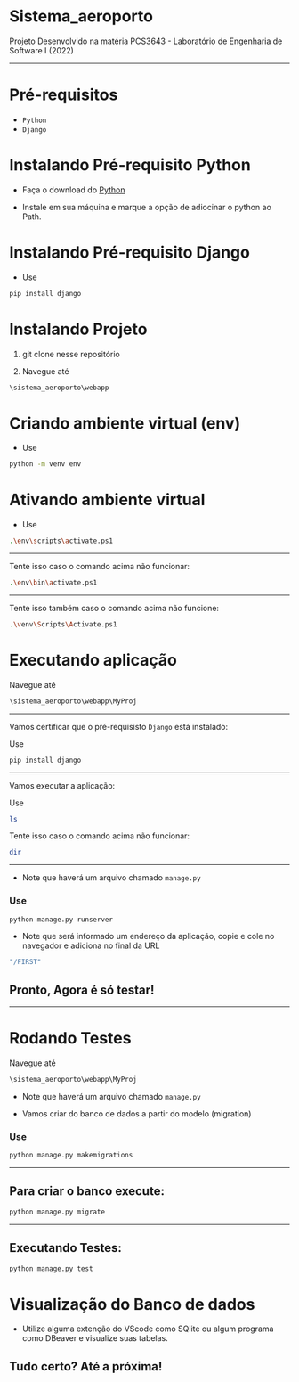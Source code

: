 # Sistema_aeroporto

Projeto Desenvolvido na matéria PCS3643 - Laboratório de Engenharia de Software I (2022)

---

# Pré-requisitos

- `Python`
- `Django`

# Instalando Pré-requisito Python

 - Faça o download do [Python](https://www.python.org/downloads/)

- Instale em sua máquina e marque a opção de adiocinar o python ao Path.

# Instalando Pré-requisito Django

- Use
 
 ```bash
pip install django
```

# Instalando Projeto

1) git clone nesse repositório

2) Navegue até

```bash
\sistema_aeroporto\webapp
```

# Criando ambiente virtual (env)

- Use

```bash
python -m venv env
```

# Ativando ambiente virtual

- Use

```bash
.\env\scripts\activate.ps1
```

---
Tente isso caso o comando acima não funcionar:

```bash
.\env\bin\activate.ps1
```

---

Tente isso também caso o comando acima não funcione:

```bash
.\venv\Scripts\Activate.ps1
```

# Executando aplicação

Navegue até

```bash
\sistema_aeroporto\webapp\MyProj
```

---


Vamos certificar que o pré-requisisto `Django` está instalado:

Use

 ```bash
pip install django
```
---


Vamos executar a aplicação:


Use

```bash
ls
```
Tente isso caso o comando acima não funcionar:

```bash
dir
```

---

- Note que haverá um arquivo chamado ``` manage.py ```

### Use

```bash
python manage.py runserver
```

- Note que será informado um endereço da aplicação, copie e cole no navegador e adiciona no final da URL

```bash
"/FIRST"
```
## Pronto, Agora é só testar!

---

# Rodando Testes

Navegue até

```bash
\sistema_aeroporto\webapp\MyProj
```

- Note que haverá um arquivo chamado ``` manage.py ```

- Vamos criar do banco de dados a partir do modelo (migration)

### Use

```bash
python manage.py makemigrations
```

---

## Para criar o banco execute:

```bash
python manage.py migrate
```

---

## Executando Testes:

```bash
python manage.py test
```

# Visualização do  Banco de dados

- Utilize alguma extenção do VScode como SQlite ou algum programa como DBeaver e visualize suas tabelas.

## Tudo certo? Até a próxima!